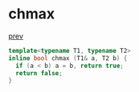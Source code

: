 ﻿# chmax
[prev](..\index.md)
```cpp
template<typename T1, typename T2>
inline bool chmax (T1& a, T2 b) {
  if (a < b) a = b, return true;
  return false;
}
```
